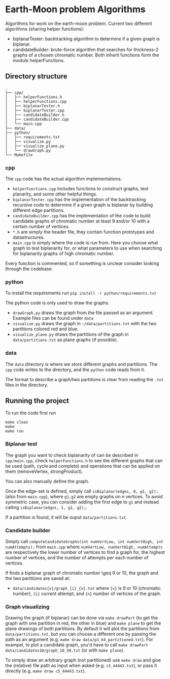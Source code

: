 # Earth-Moon problem Algorithms
Algorithms for work on the earth-moon problem.
Current two different algorithms (sharing helper functions):
 - biplanarTester: backtracking algorithm to determine if a given graph is biplanar.
 - candidateBuilder: brute-force algorithm that searches for thickness-2 graphs of a chosen 
 chromatic number.
Both inherit functions form the module helperFunctions.

## Directory structure
```
.
├── cpp/
│   ├── helperFunctions.h
│   ├── helperFunctions.cpp
│   ├── biplanarTester.h
│   ├── biplanarTester.cpp
│   ├── candidateBuilder.h
│   ├── candidateBuilder.cpp
│   └── main.cpp
├── data/
├── python/
│   ├── requirements.txt
│   ├── visualize.py
│   ├── visualize_plane.py
│   └── drawGraph.py
└── Makefile
```

### cpp
The `cpp` code has the actual algorithm implementations.
 - `helperFunctions.cpp` includes functions to construct graphs, test planarity, and some other helpful things.
 - `biplanarTester.cpp` has the implementation of the backtracking recursive code to determine if a given 
 graph is biplanar by building different edge partitions.
 - `candidateBuilder.cpp` has the implementation of the code to build candidate graphs of chromatic number 
 at least 9 and/or 10 with a certain number of vertices.
 - `*.h` are simply the header file, they contain function prototypes and datastructures.
 - `main.cpp` is simply where the code is run from. Here you choose what graph to test biplanarity for, or what 
 parameters to use when searching for biplanarity graphs of high chromatic number.

Every function is commented, so if something is unclear consider looking through the codebase.

### python
To install the requirements run `pip install -r python/requirements.txt`

The python code is only used to draw the graphs.
  - `drawGraph.py` draws the graph from the file passed as an argument. Example files can be found under `data`
  - `visualize.py` draws the graph in `~/data/partitions.txt` with the two partitions colored red and blue.
  - `visualize_plane.py` draws the partitions of the graph in `data/partitions.txt` as plane graphs (if possible).

### data
The `data` directory is where we store different graphs and partitions.
The `cpp` code writes to the directory, and the `python` code reads from it.

The format to describe a graph/two partitions is clear from reading the `.txt` files in the directory.

## Running the project

To run the code first run 
```
make clean 
make 
make run
```

### Biplanar test
The graph you want to check biplanarity of can be described in `cpp/main.cpp`, check `helperFunctions.h` 
to see the different graphs that can be used (path, cycle and complete) and operations that can be applied on them (removeVertex, strongProduct).

You can also manually define the graph.

Once the edge-set is defined, simply call `isBiplanar(edges, 0, g1, g2);` (also from `main.cpp`), where `g1,g2` are empty graphs on n vertices.
To avoid symmetric case, you can consider adding the first edge to `g1` and instead calling `isBiplanar(edges, 1, g1, g2);`.

If a partition is found, it will be ouput `data/partitions.txt`.

### Candidate builder

Simply call `computeCandidateGraphs(int numVertLow, int numVertHigh, int numAttempts);` from `main.cpp` where `numVertLow, numVertHigh, numAttempts`
are respectively the lower number of vertices to find a graph for, the highest number of vertices, and the number of attempts per each number of vertices.

If finds a biplanar graph of chromatic number \geq 9 or 10, the graph and the two partitions are saved at:
   - `data/candidates{x}/graph_{i}_{n}.txt`
where `{x}` is 9 or 10 (chromatic number), `{i}` current attempt, and `{n}` number of vertices of the graph.

### Graph visualizing
Drawing the graph (if biplanar) can be done via `make drawPart` (to get the graph with one partition in red, the other in blue) 
and `make plane` to get the plane drawings of both partitions.
By default it will plot the partitions from `data/partitions.txt`, but you can choose a different one by passing 
the path as an argument (e.g. `make draw data/p3_k4_partitioned.txt`).
For exampel, to plot a candidate graph, you'd have to call `make drawPart data/candidates10/graph_10_50.txt` (or with `make plane`).

To simply draw an arbitrary graph (not partitioned) use `make draw` and give the (relative) file path as input when asked
(e.g. `c5_44443.txt`), or pass it directly (e.g. `make draw c5_44443.txt`).

